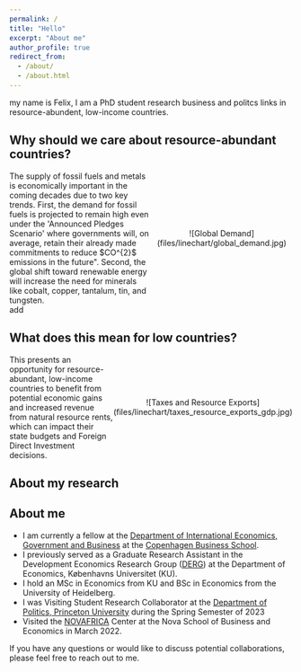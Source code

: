 ```yaml
---
permalink: /
title: "Hello"
excerpt: "About me"
author_profile: true
redirect_from: 
  - /about/
  - /about.html
---
```


my name is Felix, I am a PhD student research business and politcs links in resource-abundent, low-income countries.


## Why should we care about resource-abundant countries?
<div style="display: flex; align-items: center;">
    <div style="flex: 1;">
        The supply of fossil fuels and metals is economically important in the coming decades due to two key trends. First, the demand for fossil fuels is projected to remain high even under the 'Announced Pledges Scenario' where governments will, on average, retain their already made commitments to reduce $CO^{2}$ emissions in the future". Second, the global shift toward renewable energy will increase the need for minerals like cobalt, copper, tantalum, tin, and tungsten.
    </div>
    <div style="flex: 1; text-align: center;">
        ![Global Demand](files/linechart/global_demand.jpg)
    </div>
</div>add

## What does this mean for low countries?
<div style="display: flex; align-items: center;">
    <div style="flex: 1;">
        This presents an opportunity for resource-abundant, low-income countries to benefit from potential economic gains and increased revenue from natural resource rents, which can impact their state budgets and Foreign Direct Investment decisions.
    </div>
    <div style="flex: 1; text-align: center;">
        ![Taxes and Resource Exports](files/linechart/taxes_resource_exports_gdp.jpg)
    </div>
</div>



## About my research

## About me

- I am currently a fellow at the [Department of International Economics, Government and Business](https://www.cbs.dk/en/research/departments-and-centres/department-of-international-economics-government-and-business) at the [Copenhagen Business School](https://www.cbs.dk/en).
- I previously served as a Graduate Research Assistant in the Development Economics Research Group ([DERG](https://www.econ.ku.dk/derg/)) at the Department of Economics, Københavns Universitet (KU).
- I hold an MSc in Economics from KU and BSc in Economics from the University of Heidelberg.
- I was Visiting Student Research Collaborator at the [Department of Politics, Princeton University](https://politics.princeton.edu/) during the Spring Semester of 2023
- Visited the [NOVAFRICA](https://novafrica.org/) Center at the Nova School of Business and Economics in March 2022.

If you have any questions or would like to discuss potential collaborations, please feel free to reach out to me.
